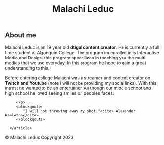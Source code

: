 <!DOCTYPE html>
<html lang="en">

</html>

<head>
   <meta charset="UTF-8">

   <title>Malachi Leduc</title>
</head>

<body>
   <header>
      <h1>Malachi Leduc</h1>
   </header>
   <main>
      <article>
         <h2>About me</h2>
         <p>
            Malachi Leduc is an 19 year old <b>dtigal content creator</b>. He is currently a full time student at
            Algonquin College.
            The program im enrolled in is Interactive Media and Design. this program specailizes in teaching you the
            multi medias that we use everyday.
            In this program he hope to gain a great understanding to this.
         </p>
         <p>
            Before entering college Malachi was a streamer and content creator on <b>Twitch and Youtube</b> (note i will
            not be providing my social links).
            With this intrest he wanted to be an entertainer. All though out middle school and high school he loved
            seeing smiles on peoples faces.


         </p>
         <blockqoute>
            "I will not throwing away my shot."<cite> Alexander Hamleton</cite>
         </blockqoute>
      
      </article>
   </main>
</body>
<footer>
   © Malachi Leduc Copyright 2023
</footer>
</html>